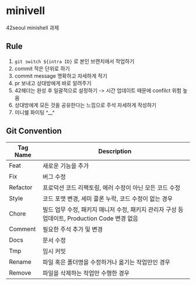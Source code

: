 # minivell
42seoul minishell 과제

## Rule
1. ```git switch ${intra ID}``` 로 본인 브랜치에서 작업하기
2. commit 작은 단위로 하기
3. commit message 명확하고 자세하게 적기
4. pr 보내고 상대방에게 바로 알려주기
5. 42헤더는 완성 후 일괄적으로 설정하기 -> 시간 업데이트 때문에 confilct 위험 높음
6. 상대방에게 모든 것을 공유한다는 느낌으로 주석 자세하게 작성하기
7. 미니쉘 화이팅 ^__^

## Git Convention
|Tag Name|Description|
|--|--|
Feat|새로운 기능을 추가
Fix|버그 수정
Refactor|프로덕션 코드 리팩토링, 에러 수정이 아닌 모든 코드 수정
Style|코드 포맷 변경, 세미 콜론 누락, 코드 수정이 없는 경우
Chore|빌드 업무 수정, 패키지 매니저 수정, 패키지 관리자 구성 등 업데이트, Production Code 변경 없음
Comment|필요한 주석 추가 및 변경
Docs|문서 수정
Tmp|임시 커밋
Rename|파일 혹은 폴더명을 수정하거나 옮기는 작업만인 경우
Remove|파일을 삭제하는 작업만 수행한 경우
